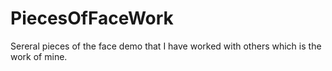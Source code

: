 # PiecesOfFaceWork
Sereral pieces of the face demo that I have worked with others which is the work of mine.
